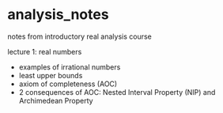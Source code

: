# analysis_notes
notes from introductory real analysis course

lecture 1: real numbers
* examples of irrational numbers
* least upper bounds
* axiom of completeness (AOC)
* 2 consequences of AOC: Nested Interval Property (NIP) and Archimedean Property
